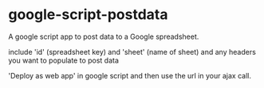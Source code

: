 # google-script-postdata

A google script app to post data to a Google spreadsheet. 

include 'id' (spreadsheet key) and 'sheet' (name of sheet) and any headers you want to populate to post data

'Deploy as web app' in google script and then use the url in your ajax call.
